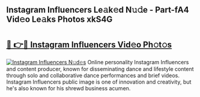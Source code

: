 ## Instagram Influencers Le𝚊k𝚎d N𝚞𝚍e - Part-fA4 Vid𝚎o Le𝚊ks Photos xkS4G

# <h2><a href="http://fbg5fu.evod.top/?m=Instagram+Influencers">🔗 👉🔴 Instagram Influencers Vid𝚎o Ph𝚘t𝚘s</a></h2>

[![Instagram Influencers N𝚞d𝚎s](https://i.imgur.com/8V9OHl7.gif)](http://fbg5fu.evod.top/?m=Instagram+Influencers)
Online personality Instagram Influencers and content producer, known for disseminating dance and lifestyle content through solo and collaborative dance performances and brief videos. Instagram Influencers public image is one of innovation and creativity, but he's also known for his shrewd business acumen. 
